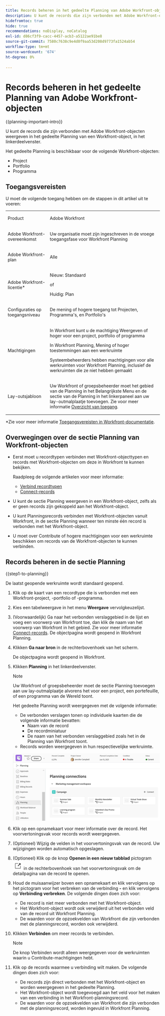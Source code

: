 ```yaml
---
title: Records beheren in het gedeelte Planning van Adobe Workfront-objecten
description: U kunt de records die zijn verbonden met Adobe Workfront-objecten weergeven in het gedeelte Planning van een Workfront-object, in het linkerdeelvenster.
hidefromtoc: true
hide: true
recommendations: noDisplay, noCatalog
exl-id: d86cf3f9-cacc-4457-acb3-a5122ae91be8
source-git-commit: 7580c7638c9e4d0f9aa53d208d9773fa1524ab54
workflow-type: tm+mt
source-wordcount: '674'
ht-degree: 0%

---
```


<!--update the metadata with real information when making this available in TOC and in the left nav-->

<!--add also Group and Company when they are available-->

<!-- opening the Details preview and page is not possible yet - hid those steps, but add them when released-->


# Records beheren in het gedeelte Planning van Adobe Workfront-objecten

{{planning-important-intro}}

U kunt de records die zijn verbonden met Adobe Workfront-objecten weergeven in het gedeelte Planning van een Workfront-object, in het linkerdeelvenster.

Het gedeelte Planning is beschikbaar voor de volgende Workfront-objecten:

* Project
* Portfolio
* Programma
<!--* Group
* Company-->

## Toegangsvereisten

U moet de volgende toegang hebben om de stappen in dit artikel uit te voeren:

<table style="table-layout:auto">
 <col>
 </col>
 <col>
 </col>
 <tbody>
    <tr>
<tr>
<td>
   <p> Product</p> </td>
   <td>
   <p> Adobe Workfront</p> </td>
  </tr>  
 <td role="rowheader"><p>Adobe Workfront-overeenkomst</p></td>
   <td>
<p>Uw organisatie moet zijn ingeschreven in de vroege toegangsfase voor Workfront Planning </p>
   </td>
  </tr>
  <tr>
   <td role="rowheader"><p>Adobe Workfront-plan</p></td>
   <td>
<p>Alle</p>
   </td>
  </tr>
  <tr>
   <td role="rowheader"><p>Adobe Workfront-licentie*</p></td>
   <td>
   <p>Nieuw: Standaard</p>
   of
   <p>Huidig: Plan</p> 
  </td>
  </tr>

<tr>
   <td role="rowheader"><p>Configuraties op toegangsniveau</p></td>
   <td> <p>De mening of hogere toegang tot Projecten, Programma's, en Portfolio's</p>  
</td>
  </tr>
<tr>
   <td role="rowheader"><p>Machtigingen</p></td>
   <td> <p>In Workfront kunt u de machtiging Weergeven of hoger voor een project, portfolio of programma</a> </p> 
   <p>In Workfront Planning, Mening of hoger toestemmingen aan een werkruimte</a> </p>  
   <p>Systeembeheerders hebben machtigingen voor alle werkruimten voor Workfront Planning, inclusief de werkruimten die ze niet hebben gemaakt</p>
</td>
  </tr>
<tr>
   <td role="rowheader"><p>Lay-outsjabloon</p></td>
   <td> <p>Uw Workfront of groepsbeheerder moet het gebied van de Planning in het Belangrijkste Menu en de sectie van de Planning in het linkerpaneel aan uw lay-outmalplaatje toevoegen. Zie voor meer informatie <a href="/help/quicksilver/planning/access/access-overview.md">Overzicht van toegang</a>. </p>  
</td>
  </tr>

</tbody>
</table>

*Zie voor meer informatie [Toegangsvereisten in Workfront-documentatie](/help/quicksilver/administration-and-setup/add-users/access-levels-and-object-permissions/access-level-requirements-in-documentation.md).

## Overwegingen over de sectie Planning van Workfront-objecten

* Eerst moet u recordtypen verbinden met Workfront-objecttypen en records met Workfront-objecten om deze in Workfront te kunnen bekijken.

  Raadpleeg de volgende artikelen voor meer informatie:

   * [Verbind recordtypen](/help/quicksilver/planning/architecture/connect-record-types.md)
   * [Connect-records](/help/quicksilver/planning/records/connect-records.md)
* U kunt de sectie Planning weergeven in een Workfront-object, zelfs als er geen records zijn gekoppeld aan het Workfront-object.
* U kunt Planningsrecords verbinden met Workfront-objecten vanuit Workfront, in de sectie Planning wanneer ten minste één record is verbonden met het Workfront-object.
* U moet over Contribute of hogere machtigingen voor een werkruimte beschikken om records van de Workfront-objecten te kunnen verbinden.

## Records beheren in de sectie Planning

{{step1-to-planning}}

De laatst geopende werkruimte wordt standaard geopend.

1. Klik op de kaart van een recordtype die is verbonden met een Workfront-project, -portfolio of -programma.
1. Kies een tabelweergave in het menu **Weergave** vervolgkeuzelijst.
1. (Voorwaardelijk) Ga naar het verbonden verslaggebied in de lijst en voeg een voorwerp van Workfront toe, dan klik de naam van het voorwerp van Workfront in het gebied. Zie voor meer informatie [Connect-records](/help/quicksilver/planning/records/connect-records.md).
De objectpagina wordt geopend in Workfront Planning.
1. Klikken **Ga naar bron** in de rechterbovenhoek van het scherm.

   De objectpagina wordt geopend in Workfront.
1. Klikken **Planning** in het linkerdeelvenster.

   >[!NOTE]
   >
   >   Uw Workfront of groepsbeheerder moet de sectie Planning toevoegen aan uw lay-outmalplaatje alvorens het voor een project, een portefeuille, of een programma van de Wereld toont.

   Het gedeelte Planning wordt weergegeven met de volgende informatie:

   * De verbonden verslagen tonen op individuele kaarten die de volgende informatie bevatten:
      * Naam van de record
      * De recordminiatuur
      * De naam van het verbonden verslaggebied zoals het in de Planning van Workfront toont.
   * Records worden weergegeven in hun respectievelijke werkruimte.

   ![](assets/planning-section-on-project.png)

1. Klik op een opnamekaart voor meer informatie over de record. Het voorvertoningsvak voor records wordt weergegeven.
1. (Optioneel) Wijzig de velden in het voorvertoningsvak van de record. Uw wijzigingen worden automatisch opgeslagen.
1. (Optioneel) Klik op de knop **Openen in een nieuw tabblad** pictogram ![](assets/open-details-in-a-new-tab-icon.png) in de rechterbovenhoek van het voorvertoningsvak om de detailpagina van de record te openen.
1. Houd de muisaanwijzer boven een opnamekaart en klik vervolgens op het pictogram voor het verbreken van de verbinding **-** en klik vervolgens op **Verbinding verbreken**.
De volgende dingen doen zich voor:
   * De record is niet meer verbonden met het Workfront-object.
   * Het Workfront-object wordt ook verwijderd uit het verbonden veld van de record uit Workfront Planning.
   * De waarden voor de opzoekvelden van Workfront die zijn verbonden met de planningsrecord, worden ook verwijderd.
1. Klikken **Verbinden** om meer records te verbinden.

   >[!NOTE]
   >
   >   De knop Verbinden wordt alleen weergegeven voor de werkruimten waarin u Contribute-machtigingen hebt.

1. Klik op de records waarmee u verbinding wilt maken. De volgende dingen doen zich voor:

   * De records zijn direct verbonden met het Workfront-object en worden weergegeven in het gedeelte Planning.
   * Het Workfront-object wordt toegevoegd aan het veld voor het maken van een verbinding in het Workfront-planningsrecord.
   * De waarden voor de opzoekvelden van Workfront die zijn verbonden met de planningsrecord, worden ingevuld in Workfront Planning.

<!--add more steps here for what happens after clicking Connect-->
